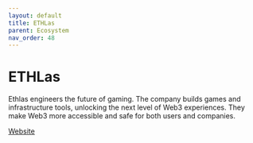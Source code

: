 ```yaml
---
layout: default
title: ETHLas
parent: Ecosystem
nav_order: 48
---
```

# ETHLas

Ethlas engineers the future of gaming. The company builds games and infrastructure tools, unlocking the next level of Web3 experiences. They make Web3 more accessible and safe for both users and companies.

[Website](https://ethlas.com/)